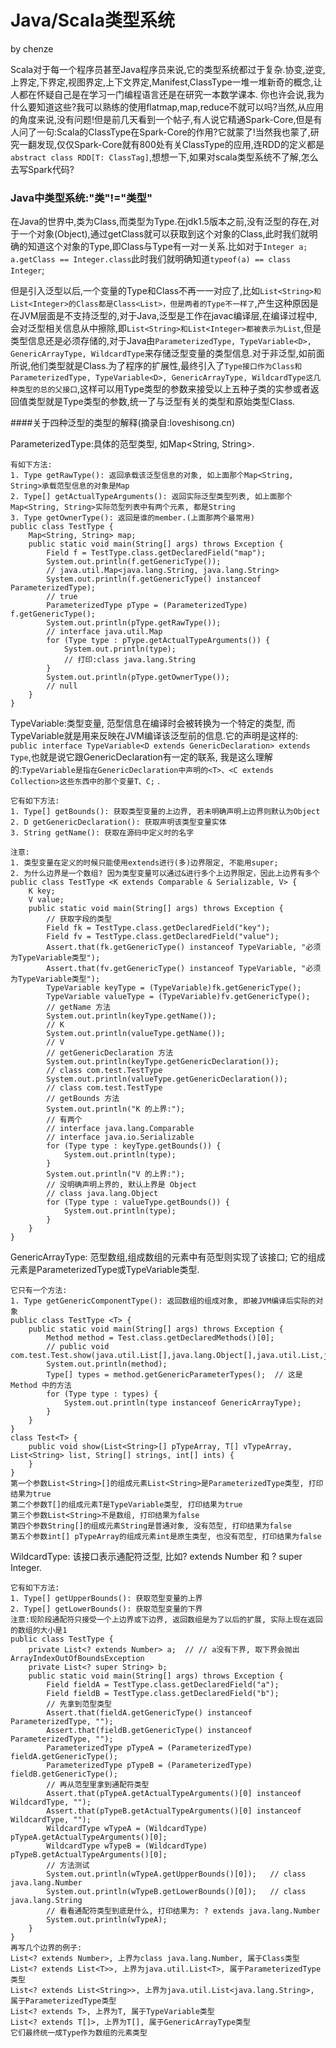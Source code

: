 Java/Scala类型系统
======
by chenze

Scala对于每一个程序员甚至Java程序员来说,它的类型系统都过于复杂.协变,逆变,上界定,下界定,视图界定,上下文界定,Manifest,ClassType一堆一堆新奇的概念,让人都在怀疑自己是在学习一门编程语言还是在研究一本数学课本. 你也许会说,我为什么要知道这些?我可以熟练的使用flatmap,map,reduce不就可以吗?当然,从应用的角度来说,没有问题!但是前几天看到一个帖子,有人说它精通Spark-Core,但是有人问了一句:Scala的ClassType在Spark-Core的作用?它就蒙了!当然我也蒙了,研究一翻发现,仅仅Spark-Core就有800处有关ClassType的应用,连RDD的定义都是`abstract class RDD[T: ClassTag]`,想想一下,如果对scala类型系统不了解,怎么去写Spark代码?

### Java中类型系统:"类"!="类型"

在Java的世界中,类为Class,而类型为Type.在jdk1.5版本之前,没有泛型的存在,对于一个对象(Object),通过getClass就可以获取到这个对象的Class,此时我们就明确的知道这个对象的Type,即Class与Type有一对一关系.比如对于`Integer a; a.getClass == Integer.class`此时我们就明确知道`typeof(a) == class Integer`;

但是引入泛型以后,一个变量的Type和Class不再一一对应了,比如`List<String>和List<Integer>的Class都是Class<List>，但是两者的Type不一样了`,产生这种原因是在JVM层面是不支持泛型的,对于Java,泛型是工作在javac编译层,在编译过程中,会对泛型相关信息从中擦除,即`List<String>和List<Integer>都被表示为List`,但是类型信息还是必须存储的,对于Java由`ParameterizedType, TypeVariable<D>, GenericArrayType, WildcardType`来存储泛型变量的类型信息.对于非泛型,如前面所说,他们类型就是Class.为了程序的扩展性,最终引入了`Type接口作为Class和ParameterizedType, TypeVariable<D>, GenericArrayType, WildcardType这几种类型的总的父接口`,这样可以用Type类型的参数来接受以上五种子类的实参或者返回值类型就是Type类型的参数,统一了与泛型有关的类型和原始类型Class.

####关于四种泛型的类型的解释(摘录自:loveshisong.cn)

ParameterizedType:具体的范型类型, 如Map<String, String>.

    有如下方法:
    1. Type getRawType(): 返回承载该泛型信息的对象, 如上面那个Map<String, String>承载范型信息的对象是Map
    2. Type[] getActualTypeArguments(): 返回实际泛型类型列表, 如上面那个Map<String, String>实际范型列表中有两个元素, 都是String
    3. Type getOwnerType(): 返回是谁的member.(上面那两个最常用)
    public class TestType {
        Map<String, String> map;
        public static void main(String[] args) throws Exception {
            Field f = TestType.class.getDeclaredField("map");
            System.out.println(f.getGenericType());
            // java.util.Map<java.lang.String, java.lang.String>
            System.out.println(f.getGenericType() instanceof ParameterizedType);
            // true
            ParameterizedType pType = (ParameterizedType) f.getGenericType();
            System.out.println(pType.getRawType());
            // interface java.util.Map
            for (Type type : pType.getActualTypeArguments()) {
                System.out.println(type);
                // 打印:class java.lang.String
            }
            System.out.println(pType.getOwnerType());
            // null
        }
    }

TypeVariable:类型变量, 范型信息在编译时会被转换为一个特定的类型, 而TypeVariable就是用来反映在JVM编译该泛型前的信息.它的声明是这样的: `public interface TypeVariable<D extends GenericDeclaration> extends Type`,也就是说它跟GenericDeclaration有一定的联系, 我是这么理解的:`TypeVariable是指在GenericDeclaration中声明的<T>、<C extends Collection>这些东西中的那个变量T、C;` .

    它有如下方法:
    1. Type[] getBounds(): 获取类型变量的上边界, 若未明确声明上边界则默认为Object
    2. D getGenericDeclaration(): 获取声明该类型变量实体
    3. String getName(): 获取在源码中定义时的名字

    注意:
    1. 类型变量在定义的时候只能使用extends进行(多)边界限定, 不能用super;
    2. 为什么边界是一个数组? 因为类型变量可以通过&进行多个上边界限定，因此上边界有多个
    public class TestType <K extends Comparable & Serializable, V> {
        K key;
        V value;
        public static void main(String[] args) throws Exception {
            // 获取字段的类型
            Field fk = TestType.class.getDeclaredField("key");
            Field fv = TestType.class.getDeclaredField("value");
            Assert.that(fk.getGenericType() instanceof TypeVariable, "必须为TypeVariable类型");
            Assert.that(fv.getGenericType() instanceof TypeVariable, "必须为TypeVariable类型");
            TypeVariable keyType = (TypeVariable)fk.getGenericType();
            TypeVariable valueType = (TypeVariable)fv.getGenericType();
            // getName 方法
            System.out.println(keyType.getName());
            // K
            System.out.println(valueType.getName());
            // V
            // getGenericDeclaration 方法
            System.out.println(keyType.getGenericDeclaration());
            // class com.test.TestType
            System.out.println(valueType.getGenericDeclaration());
            // class com.test.TestType
            // getBounds 方法
            System.out.println("K 的上界:");
            // 有两个
            // interface java.lang.Comparable
            // interface java.io.Serializable
            for (Type type : keyType.getBounds()) {
                System.out.println(type);
            }
            System.out.println("V 的上界:");
            // 没明确声明上界的, 默认上界是 Object
            // class java.lang.Object
            for (Type type : valueType.getBounds()) {
                System.out.println(type);
            }
        }
    }

GenericArrayType: 范型数组,组成数组的元素中有范型则实现了该接口; 它的组成元素是ParameterizedType或TypeVariable类型.

    它只有一个方法:
    1. Type getGenericComponentType(): 返回数组的组成对象, 即被JVM编译后实际的对象
    public class TestType <T> {
        public static void main(String[] args) throws Exception {
            Method method = Test.class.getDeclaredMethods()[0];
            // public void com.test.Test.show(java.util.List[],java.lang.Object[],java.util.List,java.lang.String[],int[])
            System.out.println(method);
            Type[] types = method.getGenericParameterTypes();  // 这是 Method 中的方法
            for (Type type : types) {
                System.out.println(type instanceof GenericArrayType);
            }
        }
    }
    class Test<T> {
        public void show(List<String>[] pTypeArray, T[] vTypeArray, List<String> list, String[] strings, int[] ints) {
        }
    }
    第一个参数List<String>[]的组成元素List<String>是ParameterizedType类型, 打印结果为true
    第二个参数T[]的组成元素T是TypeVariable类型, 打印结果为true
    第三个参数List<String>不是数组, 打印结果为false
    第四个参数String[]的组成元素String是普通对象, 没有范型, 打印结果为false
    第五个参数int[] pTypeArray的组成元素int是原生类型, 也没有范型, 打印结果为false

WildcardType: 该接口表示通配符泛型, 比如? extends Number 和 ? super Integer.

    它有如下方法:
    1. Type[] getUpperBounds(): 获取范型变量的上界
    2. Type[] getLowerBounds(): 获取范型变量的下界
    注意:现阶段通配符只接受一个上边界或下边界, 返回数组是为了以后的扩展, 实际上现在返回的数组的大小是1
    public class TestType {
        private List<? extends Number> a;  // // a没有下界, 取下界会抛出ArrayIndexOutOfBoundsException
        private List<? super String> b;
        public static void main(String[] args) throws Exception {
            Field fieldA = TestType.class.getDeclaredField("a");
            Field fieldB = TestType.class.getDeclaredField("b");
            // 先拿到范型类型
            Assert.that(fieldA.getGenericType() instanceof ParameterizedType, "");
            Assert.that(fieldB.getGenericType() instanceof ParameterizedType, "");
            ParameterizedType pTypeA = (ParameterizedType) fieldA.getGenericType();
            ParameterizedType pTypeB = (ParameterizedType) fieldB.getGenericType();
            // 再从范型里拿到通配符类型
            Assert.that(pTypeA.getActualTypeArguments()[0] instanceof WildcardType, "");
            Assert.that(pTypeB.getActualTypeArguments()[0] instanceof WildcardType, "");
            WildcardType wTypeA = (WildcardType) pTypeA.getActualTypeArguments()[0];
            WildcardType wTypeB = (WildcardType) pTypeB.getActualTypeArguments()[0];
            // 方法测试
            System.out.println(wTypeA.getUpperBounds()[0]);   // class java.lang.Number
            System.out.println(wTypeB.getLowerBounds()[0]);   // class java.lang.String
            // 看看通配符类型到底是什么, 打印结果为: ? extends java.lang.Number
            System.out.println(wTypeA);
        }
    }
    再写几个边界的例子:
    List<? extends Number>, 上界为class java.lang.Number, 属于Class类型
    List<? extends List<T>>, 上界为java.util.List<T>, 属于ParameterizedType类型
    List<? extends List<String>>, 上界为java.util.List<java.lang.String>, 属于ParameterizedType类型
    List<? extends T>, 上界为T, 属于TypeVariable类型
    List<? extends T[]>, 上界为T[], 属于GenericArrayType类型
    它们最终统一成Type作为数组的元素类型

